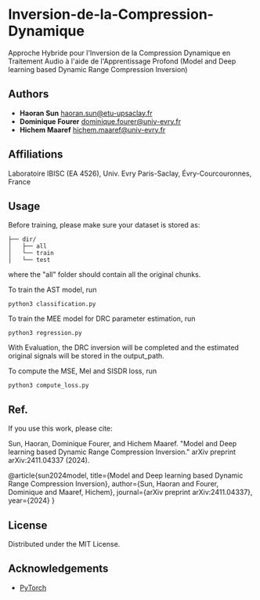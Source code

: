 # Inversion-de-la-Compression-Dynamique

Approche Hybride pour l'Inversion de la Compression Dynamique en Traitement Audio à l'aide de l'Apprentissage Profond
(Model and Deep learning based Dynamic Range Compression Inversion)

## Authors
- **Haoran Sun** <haoran.sun@etu-upsaclay.fr>
- **Dominique Fourer** <dominique.fourer@univ-evry.fr>
- **Hichem Maaref** <hichem.maaref@univ-evry.fr>

## Affiliations
Laboratoire IBISC (EA 4526), Univ. Evry Paris-Saclay, Évry-Courcouronnes, France

## Usage
Before training, please make sure your dataset is stored as:

```
├── dir/
│   ├── all
│   └── train
│   └── test
```

where the "all" folder should contain all the original chunks.

To train the AST model, run  

```
python3 classification.py
```  

To train the MEE model for DRC parameter estimation, run  

```
python3 regression.py
``` 

With Evaluation, the DRC inversion will be completed and the estimated original signals will be stored in the output_path.  

To compute the MSE, Mel and SISDR loss, run  

```
python3 compute_loss.py
```  

## Ref.
If you use this work, please cite:

Sun, Haoran, Dominique Fourer, and Hichem Maaref. "Model and Deep learning based Dynamic Range Compression Inversion." arXiv preprint arXiv:2411.04337 (2024).

@article{sun2024model,
  title={Model and Deep learning based Dynamic Range Compression Inversion},
  author={Sun, Haoran and Fourer, Dominique and Maaref, Hichem},
  journal={arXiv preprint arXiv:2411.04337},
  year={2024}
}

## License
Distributed under the MIT License.


## Acknowledgements
- [PyTorch](https://pytorch.org/)
